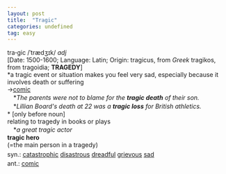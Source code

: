 ```yaml
---
layout: post
title:  "Tragic"
categories: undefined
tag: easy
---
```

<DIV style="MARGIN: 0px 0px 5px">tra<B>·</B>gic /ˈtrædʒɪk/ <I>adj</I> <BR>[Date: 1500-1600; Language: Latin; Origin: tragicus, from <I>Greek</I> tragikos, from tragoidia; <B>TRAGEDY</B>]<BR>*a tragic event or situation makes you feel very sad, especially because it involves death or suffering<BR>→<A href="{{ site.baseurl }}/comic"><U>comic</U></A><BR>　*<I>The parents were not to blame for the <B>tragic death</B> of their son.</I><BR>　*<I>Lillian Board's death at 22 was a <B>tragic loss</B> for British athletics.</I><BR>* [only before noun] <BR>relating to tragedy in books or plays<BR>　*<I>a great tragic actor</I><BR><B>tragic hero</B><BR>(=the main person in a tragedy)</DIV>
<DIV style="MARGIN: 0px 0px 5px">
<DIV style="MARGIN: 4px 0px">syn.: <A href="{{ site.baseurl }}/catastrophic"><U>catastrophic</U></A> <A href="{{ site.baseurl }}/disastrous"><U>disastrous</U></A> <A href="{{ site.baseurl }}/dreadful"><U>dreadful</U></A> <A href="{{ site.baseurl }}/grievous"><U>grievous</U></A> <A href="{{ site.baseurl }}/sad"><U>sad</U></A></DIV>
<DIV style="MARGIN: 4px 0px">ant.: <A href="{{ site.baseurl }}/comic"><U>comic</U></A></DIV></DIV>
